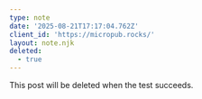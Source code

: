 ```yaml
---
type: note
date: '2025-08-21T17:17:04.762Z'
client_id: 'https://micropub.rocks/'
layout: note.njk
deleted:
  - true
---
```

This post will be deleted when the test succeeds.
